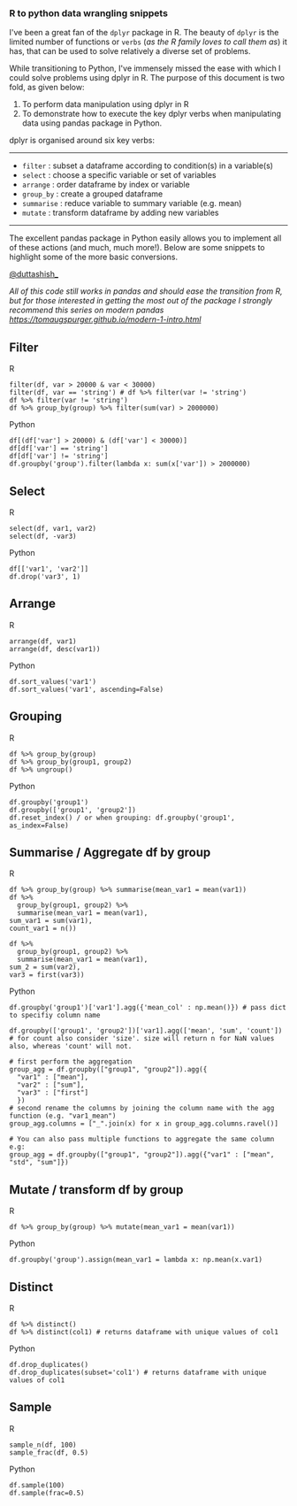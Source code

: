 ### R to python data wrangling snippets

I've been a great fan of the `dplyr` package in R. The beauty of `dplyr` is the limited number of functions or `verbs` (*as the R family loves to call them as*) it has, that can be used to solve relatively a diverse set of problems. 

While transitioning to Python, I've immensely missed the ease with which I could solve problems using dplyr in R. 
The purpose of this document is two fold, as given below:

1. To perform data manipulation using dplyr in R
2. To demonstrate how to execute the key dplyr verbs when manipulating data using pandas package in Python.

dplyr is organised around six key verbs:

----

- `filter`    : subset a dataframe according to condition(s) in a variable(s) 
- `select`    : choose a specific variable or set of variables 
- `arrange`   : order dataframe by index or variable 
- `group_by`  : create a grouped dataframe  
- `summarise` : reduce variable to summary variable (e.g. mean) 
- `mutate`    : transform dataframe by adding new variables 

---

The excellent pandas package in Python easily allows you to implement all of these actions (and much, much more!). Below are some snippets to highlight some of the more basic conversions. 

[@duttashish_](https://twitter.com/duttashish_)


*All of this code still works in pandas and should ease the transition from R, but for those interested in getting the most out of the package I strongly recommend this series on modern pandas https://tomaugspurger.github.io/modern-1-intro.html*

## Filter
R

    filter(df, var > 20000 & var < 30000) 
    filter(df, var == 'string') # df %>% filter(var != 'string')
    df %>% filter(var != 'string')
    df %>% group_by(group) %>% filter(sum(var) > 2000000)
    

Python

    df[(df['var'] > 20000) & (df['var'] < 30000)]
    df[df['var'] == 'string']
    df[df['var'] != 'string']
    df.groupby('group').filter(lambda x: sum(x['var']) > 2000000)
    

## Select
R

    select(df, var1, var2)
    select(df, -var3)
    

Python

    df[['var1', 'var2']]
    df.drop('var3', 1)
    
## Arrange
R

    arrange(df, var1)
    arrange(df, desc(var1))


Python

    df.sort_values('var1')
    df.sort_values('var1', ascending=False)
    
## Grouping 
R

    df %>% group_by(group) 
    df %>% group_by(group1, group2)
    df %>% ungroup()


Python

    df.groupby('group1')
    df.groupby(['group1', 'group2'])
    df.reset_index() / or when grouping: df.groupby('group1', as_index=False)

## Summarise / Aggregate df by group 
R

    df %>% group_by(group) %>% summarise(mean_var1 = mean(var1))
    df %>% 
      group_by(group1, group2) %>% 
      summarise(mean_var1 = mean(var1), 
    sum_var1 = sum(var1), 
    count_var1 = n())
      
    df %>% 
      group_by(group1, group2) %>% 
      summarise(mean_var1 = mean(var1),
    sum_2 = sum(var2),
    var3 = first(var3))
    
Python

    df.groupby('group1')['var1'].agg({'mean_col' : np.mean()}) # pass dict to specifiy column name
    
    df.groupby(['group1', 'group2'])['var1].agg(['mean', 'sum', 'count']) # for count also consider 'size'. size will return n for NaN values also, whereas 'count' will not.
    
    # first perform the aggregation
    group_agg = df.groupby(["group1", "group2"]).agg({
      "var1" : ["mean"], 
      "var2" : ["sum"], 
      "var3" : ["first"]
      })
    # second rename the columns by joining the column name with the agg function (e.g. "var1_mean")
    group_agg.columns = ["_".join(x) for x in group_agg.columns.ravel()]
    
    # You can also pass multiple functions to aggregate the same column e.g:
    group_agg = df.groupby(["group1", "group2"]).agg({"var1" : ["mean", "std", "sum"]})



## Mutate / transform df by group 
R


    df %>% group_by(group) %>% mutate(mean_var1 = mean(var1))

Python

    df.groupby('group').assign(mean_var1 = lambda x: np.mean(x.var1)


## Distinct
R

    df %>% distinct()
    df %>% distinct(col1) # returns dataframe with unique values of col1
    

Python

    df.drop_duplicates()
    df.drop_duplicates(subset='col1') # returns dataframe with unique values of col1

## Sample                
R

    sample_n(df, 100)
    sample_frac(df, 0.5)
   

Python

    df.sample(100)
    df.sample(frac=0.5)       
